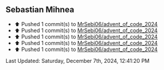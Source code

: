 <h2>Sebastian Mihnea</h2>

<!--RECENT_ACTIVITY:start-->
- ⬆️ Pushed 1 commit(s) to [MrSebi06/advent_of_code_2024](https://github.com/MrSebi06/advent_of_code_2024)<br>
- ⬆️ Pushed 1 commit(s) to [MrSebi06/advent_of_code_2024](https://github.com/MrSebi06/advent_of_code_2024)<br>
- ⬆️ Pushed 1 commit(s) to [MrSebi06/advent_of_code_2024](https://github.com/MrSebi06/advent_of_code_2024)<br>
- ⬆️ Pushed 1 commit(s) to [MrSebi06/advent_of_code_2024](https://github.com/MrSebi06/advent_of_code_2024)<br>
- ⬆️ Pushed 1 commit(s) to [MrSebi06/advent_of_code_2024](https://github.com/MrSebi06/advent_of_code_2024)<br>
<!--RECENT_ACTIVITY:end-->
<!--RECENT_ACTIVITY:last_update-->
Last Updated: Saturday, December 7th, 2024, 12:41:20 PM
<!--RECENT_ACTIVITY:last_update_end-->

<!---LOL-STATS-START-HERE--->
<!---LOL-STATS-END-HERE--->
